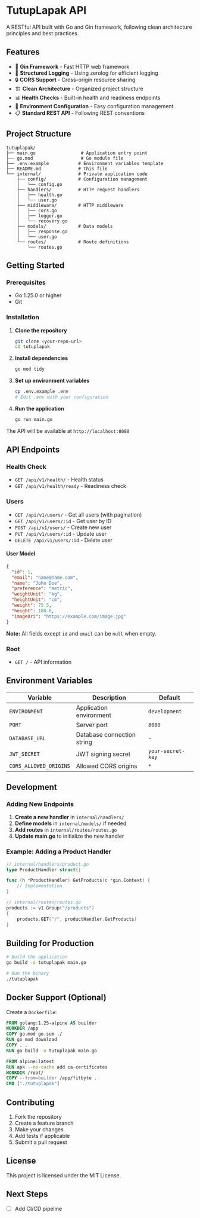 # TutupLapak API

A RESTful API built with Go and Gin framework, following clean architecture principles and best practices.

## Features

- 🚀 **Gin Framework** - Fast HTTP web framework
- 📝 **Structured Logging** - Using zerolog for efficient logging
- 🔒 **CORS Support** - Cross-origin resource sharing
- 🏗️ **Clean Architecture** - Organized project structure
- 📊 **Health Checks** - Built-in health and readiness endpoints
- 🔧 **Environment Configuration** - Easy configuration management
- 📋 **Standard REST API** - Following REST conventions

## Project Structure

```
tutuplapak/
├── main.go                 # Application entry point
├── go.mod                  # Go module file
├── .env.example           # Environment variables template
├── README.md              # This file
└── internal/              # Private application code
    ├── config/            # Configuration management
    │   └── config.go
    ├── handlers/          # HTTP request handlers
    │   ├── health.go
    │   └── user.go
    ├── middleware/        # HTTP middleware
    │   ├── cors.go
    │   ├── logger.go
    │   └── recovery.go
    ├── models/            # Data models
    │   ├── response.go
    │   └── user.go
    └── routes/            # Route definitions
        └── routes.go
```

## Getting Started

### Prerequisites

- Go 1.25.0 or higher
- Git

### Installation

1. **Clone the repository**
   ```bash
   git clone <your-repo-url>
   cd tutuplapak
   ```

2. **Install dependencies**
   ```bash
   go mod tidy
   ```

3. **Set up environment variables**
   ```bash
   cp .env.example .env
   # Edit .env with your configuration
   ```

4. **Run the application**
   ```bash
   go run main.go
   ```

The API will be available at `http://localhost:8080`

## API Endpoints

### Health Check
- `GET /api/v1/health/` - Health status
- `GET /api/v1/health/ready` - Readiness check

### Users
- `GET /api/v1/users/` - Get all users (with pagination)
- `GET /api/v1/users/:id` - Get user by ID
- `POST /api/v1/users/` - Create new user
- `PUT /api/v1/users/:id` - Update user
- `DELETE /api/v1/users/:id` - Delete user

#### User Model
```json
{
  "id": 1,
  "email": "name@name.com",
  "name": "John Doe",
  "preference": "metric",
  "weightUnit": "kg",
  "heightUnit": "cm", 
  "weight": 75.5,
  "height": 180.0,
  "imageUri": "https://example.com/image.jpg"
}
```

**Note:** All fields except `id` and `email` can be `null` when empty.

### Root
- `GET /` - API information

## Environment Variables

| Variable | Description | Default |
|----------|-------------|---------|
| `ENVIRONMENT` | Application environment | `development` |
| `PORT` | Server port | `8080` |
| `DATABASE_URL` | Database connection string | - |
| `JWT_SECRET` | JWT signing secret | `your-secret-key` |
| `CORS_ALLOWED_ORIGINS` | Allowed CORS origins | `*` |

## Development

### Adding New Endpoints

1. **Create a new handler** in `internal/handlers/`
2. **Define models** in `internal/models/` if needed
3. **Add routes** in `internal/routes/routes.go`
4. **Update main.go** to initialize the new handler

### Example: Adding a Product Handler

```go
// internal/handlers/product.go
type ProductHandler struct{}

func (h *ProductHandler) GetProducts(c *gin.Context) {
    // Implementation
}
```

```go
// internal/routes/routes.go
products := v1.Group("/products")
{
    products.GET("/", productHandler.GetProducts)
}
```

## Building for Production

```bash
# Build the application
go build -o tutuplapak main.go

# Run the binary
./tutuplapak
```

## Docker Support (Optional)

Create a `Dockerfile`:

```dockerfile
FROM golang:1.25-alpine AS builder
WORKDIR /app
COPY go.mod go.sum ./
RUN go mod download
COPY . .
RUN go build -o tutuplapak main.go

FROM alpine:latest
RUN apk --no-cache add ca-certificates
WORKDIR /root/
COPY --from=builder /app/fitbyte .
CMD ["./tutuplapak"]
```

## Contributing

1. Fork the repository
2. Create a feature branch
3. Make your changes
4. Add tests if applicable
5. Submit a pull request

## License

This project is licensed under the MIT License.

## Next Steps

- [ ] Add CI/CD pipeline
